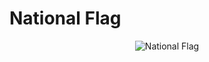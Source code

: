 # National Flag

<p align="center"> <img src="https://user-images.githubusercontent.com/126652325/223172985-ff22dd64-5dae-4fe3-9a68-fdadcd1a9dad.png" alt="National Flag" /> </p>
